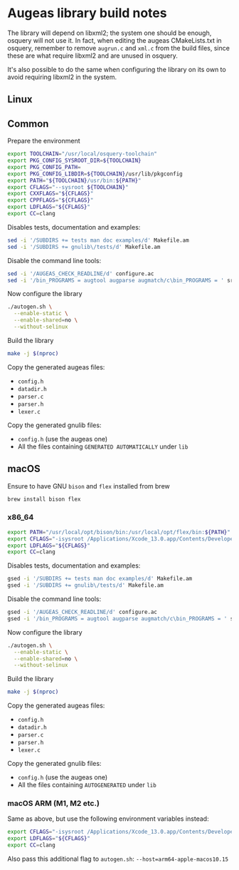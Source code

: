 # Augeas library build notes

The library will depend on libxml2; the system one should be enough, osquery will not use it. In fact, when editing the augeas CMakeLists.txt in osquery, remember to remove `augrun.c` and `xml.c` from the build files, since these are what require libxml2 and are unused in osquery.

It's also possible to do the same when configuring the library on its own to avoid requiring libxml2 in the system.

## Linux

## Common

Prepare the environment

```bash
export TOOLCHAIN="/usr/local/osquery-toolchain"
export PKG_CONFIG_SYSROOT_DIR=${TOOLCHAIN}
export PKG_CONFIG_PATH=
export PKG_CONFIG_LIBDIR=${TOOLCHAIN}/usr/lib/pkgconfig
export PATH="${TOOLCHAIN}/usr/bin:${PATH}"
export CFLAGS="--sysroot ${TOOLCHAIN}"
export CXXFLAGS="${CFLAGS}"
export CPPFLAGS="${CFLAGS}"
export LDFLAGS="${CFLAGS}"
export CC=clang
```

Disables tests, documentation and examples:

```bash
sed -i '/SUBDIRS += tests man doc examples/d' Makefile.am
sed -i '/SUBDIRS += gnulib\/tests/d' Makefile.am
```

Disable the command line tools:

```bash
sed -i '/AUGEAS_CHECK_READLINE/d' configure.ac
sed -i '/bin_PROGRAMS = augtool augparse augmatch/c\bin_PROGRAMS = ' src/Makefile.am
```

Now configure the library

```bash
./autogen.sh \
  --enable-static \
  --enable-shared=no \
  --without-selinux
```

Build the library

```bash
make -j $(nproc)
```

Copy the generated augeas files:

 - `config.h`
 - `datadir.h`
 - `parser.c`
 - `parser.h`
 - `lexer.c`

Copy the generated gnulib files:

 - `config.h` (use the augeas one)
 - All the files containing `GENERATED AUTOMATICALLY` under `lib`

## macOS

Ensure to have GNU `bison` and `flex` installed from brew

```bash
brew install bison flex
```

### x86_64

```bash
export PATH="/usr/local/opt/bison/bin:/usr/local/opt/flex/bin:${PATH}"
export CFLAGS="-isysroot /Applications/Xcode_13.0.app/Contents/Developer/Platforms/MacOSX.platform/Developer/SDKs/MacOSX11.3.sdk -mmacosx-version-min=10.14 -Wunguarded-availability-new"
export LDFLAGS="${CFLAGS}"
export CC=clang
```

Disables tests, documentation and examples:

```bash
gsed -i '/SUBDIRS += tests man doc examples/d' Makefile.am
gsed -i '/SUBDIRS += gnulib\/tests/d' Makefile.am
```

Disable the command line tools:

```bash
gsed -i '/AUGEAS_CHECK_READLINE/d' configure.ac
gsed -i '/bin_PROGRAMS = augtool augparse augmatch/c\bin_PROGRAMS = ' src/Makefile.am
```

Now configure the library

```bash
./autogen.sh \
  --enable-static \
  --enable-shared=no \
  --without-selinux
```

Build the library

```bash
make -j $(nproc)
```

Copy the generated augeas files:

 - `config.h`
 - `datadir.h`
 - `parser.c`
 - `parser.h`
 - `lexer.c`

Copy the generated gnulib files:

 - `config.h` (use the augeas one)
 - All the files containing `AUTOGENERATED` under `lib`

### macOS ARM (M1, M2 etc.)

Same as above, but use the following environment variables instead:

```bash
export CFLAGS="-isysroot /Applications/Xcode_13.0.app/Contents/Developer/Platforms/MacOSX.platform/Developer/SDKs/MacOSX11.3.sdk -mmacosx-version-min=10.15 -Wunguarded-availability-new -target arm64-apple-macos10.15"
export LDFLAGS="${CFLAGS}"
export CC=clang
```

Also pass this additional flag to `autogen.sh`: `--host=arm64-apple-macos10.15`

